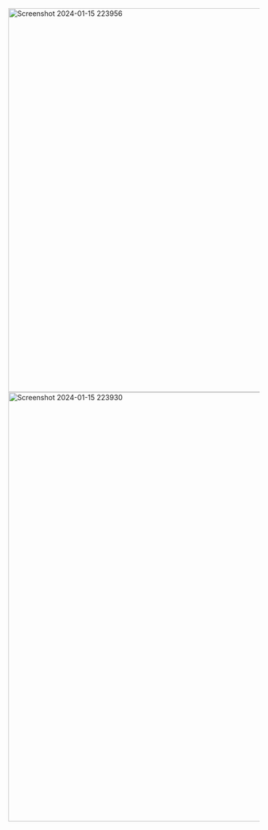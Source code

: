 <img width="769" alt="Screenshot 2024-01-15 223956" src="https://github.com/vinayreddy941/Assignment/assets/152474076/eccb9a33-9944-4b5a-9585-df7ed9fa8262">
<img width="860" alt="Screenshot 2024-01-15 223930" src="https://github.com/vinayreddy941/Assignment/assets/152474076/2954238e-4992-48ab-9180-6e04e27af4d0">
